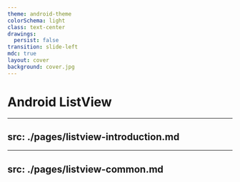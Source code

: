 ```yaml
---
theme: android-theme
colorSchema: light
class: text-center
drawings:
  persist: false
transition: slide-left
mdc: true
layout: cover
background: cover.jpg
---
```


<h1 class="!text-white">Android ListView</h1>

---
src: ./pages/listview-introduction.md
---

---
src: ./pages/listview-common.md
---